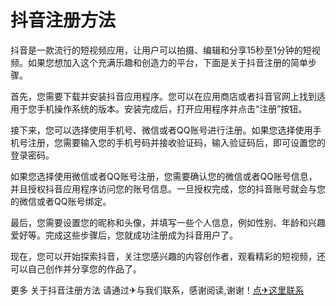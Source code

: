 # 抖音注册方法

抖音是一款流行的短视频应用，让用户可以拍摄、编辑和分享15秒至1分钟的短视频。如果您想加入这个充满乐趣和创造力的平台，下面是关于抖音注册的简单步骤。

首先，您需要下载并安装抖音应用程序。您可以在应用商店或者抖音官网上找到适用于您手机操作系统的版本。安装完成后，打开应用程序并点击“注册”按钮。

接下来，您可以选择使用手机号、微信或者QQ账号进行注册。如果您选择使用手机号注册，您需要输入您的手机号码并接收验证码，输入验证码后，即可设置您的登录密码。

如果您选择使用微信或者QQ账号注册，您需要确认您的微信或者QQ账号信息，并且授权抖音应用程序访问您的账号信息。一旦授权完成，您的抖音账号就会与您的微信或者QQ账号绑定。

最后，您需要设置您的昵称和头像，并填写一些个人信息，例如性别、年龄和兴趣爱好等。完成这些步骤后，您就成功注册成为抖音用户了。

现在，您可以开始探索抖音，关注您感兴趣的内容创作者，观看精彩的短视频，还可以自己创作并分享您的作品了。

更多 关于抖音注册方法 请通过✈与我们联系，感谢阅读,谢谢！[点✈这里联系](https://acc.k02.cc)